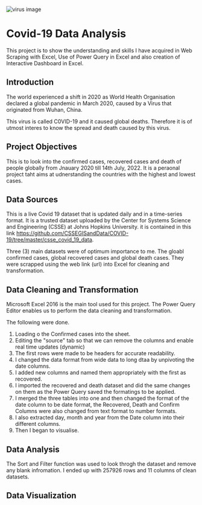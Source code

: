 
![virus image](https://user-images.githubusercontent.com/83390581/179335878-584d7ee8-48ec-4dd3-ac04-a47444451345.jpg)


# Covid-19 Data Analysis

This project is to show the understanding and skills I have acquired in Web Scraping with Excel, Use of Power Query in Excel and also creation of Interactive Dashboard in Excel.


## Introduction
The world experienced a shift in 2020 as World Health Organisation declared a global pandemic in March 2020, caused by a Virus that originated from Wuhan, China. 

This virus is called C0VID-19 and it caused global deaths. Therefore it is of utmost interes to know the spread and death caused by this virus.
## Project Objectives
This is to look into the confirmed cases, recovered cases and death of people globally from Jnauary 2020 till 14th July, 2022. It is a peraonal project taht aims at udnerstanding the countries with the highest and lowest cases.
## Data Sources
This is a live Covid 19 dataset that is updated daily and in a time-series format. It is a trusted dataset uploaded by the Center for Systems Science and Engineering (CSSE) at Johns Hopkins University. it is contained in this link https://github.com/CSSEGISandData/COVID-19/tree/master/csse_covid_19_data. 

Three (3)  main datasets were of optimum importance to me. The gloabl confirmed cases, global recovered cases and global death cases.  They were scrapped using the web link (url) into Excel for cleaning and transformation.
## Data Cleaning and Transformation
Microsoft Excel 2016 is the main tool used for this project.
The Power Query Editor enables us to perform the data cleaning and transformation.

The following were done.

1. Loading o the Confirmed cases into the sheet.
2. Editing the "source" tab so that we can remove the columns and enable real time updates (dynamic)
3. The first rows were made to be headers for accurate readability.
4. I changed the data format from wide data to long dtaa by unpivoting the date columns.
5. I added new columns and named them appropriately with the first as recovered.
6. I imported the recovered  and death dataset and did the same changes on them as the Power Query saved the formatings to be applied.
7. I merged the three tables into one and then changed the format of the date column to be date format, the Recovered, Death and Confirm Columns were also changed from text format to number formats.
8. I also extracted day, month and year from the Date column into their different columns.
9. Then I began to visualise.

## Data Analysis
The Sort and Filter function was used to look throgh the dataset and remove any blank infromation.
I ended up with 257926 rows and 11 columns of clean datasets.

## Data Visualization
